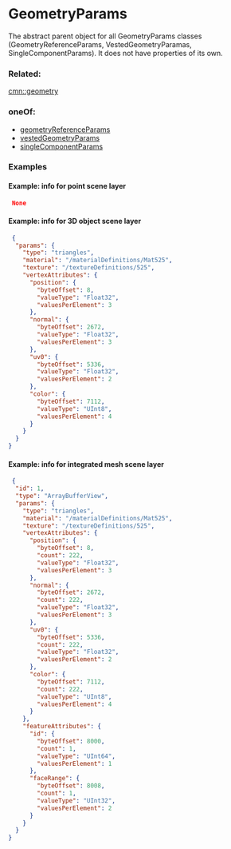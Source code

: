 # GeometryParams

The abstract parent object for all GeometryParams classes (GeometryReferenceParams, VestedGeometryParamas, SingleComponentParams). It does not have properties of its own.

### Related:

[cmn::geometry](geometry.cmn.md)
### oneOf:

- [geometryReferenceParams](geometryReferenceParams.cmn.md)
- [vestedGeometryParams](vestedGeometryParams.cmn.md)
- [singleComponentParams](singleComponentParams.cmn.md)


### Examples 

#### Example: info for point scene layer 

```json
 None 
```

#### Example:  info for 3D object scene layer 

```json
 {
  "params": {
    "type": "triangles",
    "material": "/materialDefinitions/Mat525",
    "texture": "/textureDefinitions/525",
    "vertexAttributes": {
      "position": {
        "byteOffset": 8,
        "valueType": "Float32",
        "valuesPerElement": 3
      },
      "normal": {
        "byteOffset": 2672,
        "valueType": "Float32",
        "valuesPerElement": 3
      },
      "uv0": {
        "byteOffset": 5336,
        "valueType": "Float32",
        "valuesPerElement": 2
      },
      "color": {
        "byteOffset": 7112,
        "valueType": "UInt8",
        "valuesPerElement": 4
      }
    }
  }
} 
```

#### Example:  info for integrated mesh scene layer 

```json
 {
  "id": 1,
  "type": "ArrayBufferView",
  "params": {
    "type": "triangles",
    "material": "/materialDefinitions/Mat525",
    "texture": "/textureDefinitions/525",
    "vertexAttributes": {
      "position": {
        "byteOffset": 8,
        "count": 222,
        "valueType": "Float32",
        "valuesPerElement": 3
      },
      "normal": {
        "byteOffset": 2672,
        "count": 222,
        "valueType": "Float32",
        "valuesPerElement": 3
      },
      "uv0": {
        "byteOffset": 5336,
        "count": 222,
        "valueType": "Float32",
        "valuesPerElement": 2
      },
      "color": {
        "byteOffset": 7112,
        "count": 222,
        "valueType": "UInt8",
        "valuesPerElement": 4
      }
    },
    "featureAttributes": {
      "id": {
        "byteOffset": 8000,
        "count": 1,
        "valueType": "UInt64",
        "valuesPerElement": 1
      },
      "faceRange": {
        "byteOffset": 8008,
        "count": 1,
        "valueType": "UInt32",
        "valuesPerElement": 2
      }
    }
  }
} 
```

